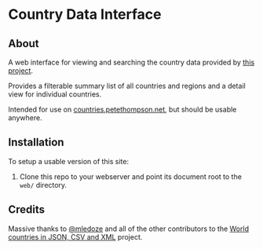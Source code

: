 # Country Data Interface

## About

A web interface for viewing and searching the country data provided by [this project][1].

Provides a filterable summary list of all countries and regions and a detail view for individual countries.

Intended for use on [countries.petethompson.net][2], but should be usable anywhere.

## Installation

To setup a usable version of this site:

1. Clone this repo to your webserver and point its document root to the `web/` directory.

## Credits

Massive thanks to [@mledoze][3] and all of the other contributors to the [World countries in JSON, CSV and XML][1] project.

[1]: https://github.com/mledoze/countries
[2]: http://countries.petethompson.net
[3]: https://github.com/mledoze
